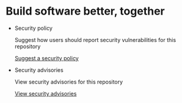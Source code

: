 # Build software better, together

* Security policy

   Suggest how users should report security vulnerabilities for this repository

   [Suggest a security policy](https://github.com/ferlatte/omnifocus-plugins/security/policy)

* Security advisories

   View security advisories for this repository

  [View security advisories](https://github.com/ferlatte/omnifocus-plugins/security/advisories)


